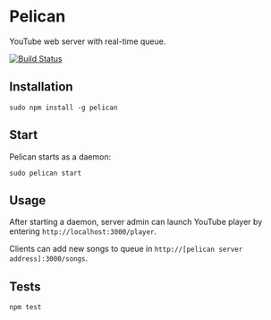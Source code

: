 # Pelican

YouTube web server with real-time queue.

[![Build Status](https://secure.travis-ci.org/fragphace/pelican.png?branch=master)](http://travis-ci.org/fragphace/pelican)

## Installation

	sudo npm install -g pelican

## Start

Pelican starts as a daemon:

	sudo pelican start

## Usage

After starting a daemon, server admin can launch YouTube player by entering `http://localhost:3000/player`.

Clients can add new songs to queue in `http://[pelican server address]:3000/songs`.

## Tests

	npm test
